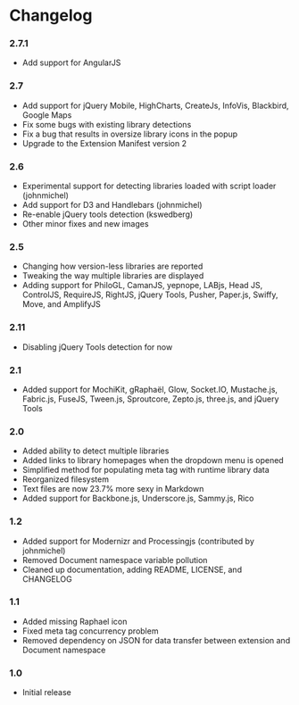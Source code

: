 Changelog
=========

### 2.7.1
- Add support for AngularJS

### 2.7
- Add support for jQuery Mobile, HighCharts, CreateJs, InfoVis, Blackbird, Google Maps
- Fix some bugs with existing library detections
- Fix a bug that results in oversize library icons in the popup
- Upgrade to the Extension Manifest version 2


### 2.6
- Experimental support for detecting libraries loaded with script loader (johnmichel)
- Add support for D3 and Handlebars (johnmichel)
- Re-enable jQuery tools detection (kswedberg)
- Other minor fixes and new images

### 2.5
- Changing how version-less libraries are reported
- Tweaking the way multiple libraries are displayed
- Adding support for PhiloGL, CamanJS, yepnope, LABjs, Head JS, ControlJS, RequireJS, RightJS, jQuery Tools, Pusher, Paper.js, Swiffy, Move, and AmplifyJS

### 2.11
- Disabling jQuery Tools detection for now

### 2.1
- Added support for MochiKit, gRaphaël, Glow, Socket.IO, Mustache.js, Fabric.js, FuseJS, Tween.js, Sproutcore, Zepto.js, three.js, and jQuery Tools

### 2.0
- Added ability to detect multiple libraries
- Added links to library homepages when the dropdown menu is opened
- Simplified method for populating meta tag with runtime library data
- Reorganized filesystem
- Text files are now 23.7% more sexy in Markdown
- Added support for Backbone.js, Underscore.js, Sammy.js, Rico

### 1.2
- Added support for Modernizr and Processingjs (contributed by johnmichel)
- Removed Document namespace variable pollution
- Cleaned up documentation, adding README, LICENSE, and CHANGELOG

### 1.1
- Added missing Raphael icon
- Fixed meta tag concurrency problem
- Removed dependency on JSON for data transfer between extension and Document namespace

### 1.0
- Initial release